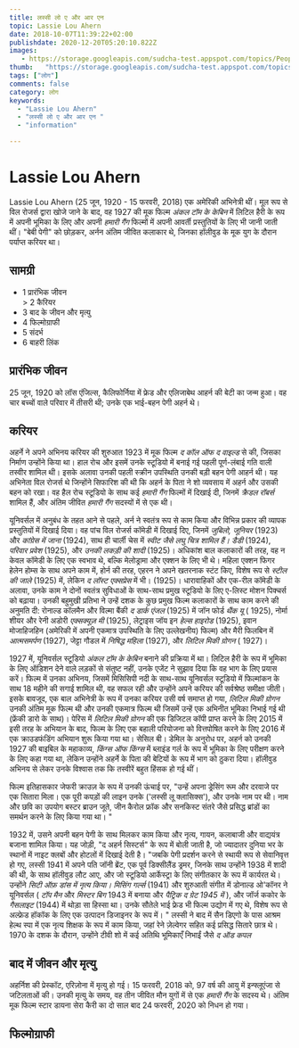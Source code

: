 ```yaml
---
title: लस्सी लो ए और आर एन 
topic: Lassie Lou Ahern
date: 2018-10-07T11:39:22+02:00
publishdate: 2020-12-20T05:20:10.822Z
images: 
   - https://storage.googleapis.com/sudcha-test.appspot.com/topics/People/lassie_lou_ahern/1.jpeg
thumb:   "https://storage.googleapis.com/sudcha-test.appspot.com/topics/People/lassie_lou_ahern/thumb.jpeg"
tags: ["लोग"]
comments: false
category: लोग
keywords: 
  - "Lassie Lou Ahern"
  - "लस्सी लो ए और आर एन "
  - "information"

---
```

<h1> Lassie Lou Ahern </h1> <p> </p> <p> Lassie Lou Ahern (25 जून, 1920 - 15 फरवरी, 2018) एक अमेरिकी अभिनेत्री थीं। मूल रूप से विल रोजर्स द्वारा खोजे जाने के बाद, वह 1927 की मूक फिल्म <i> अंकल टॉम के केबिन </i> में लिटिल हैरी के रूप में अपनी भूमिका के लिए और अपनी <i> हमारी गैंग </i> फिल्मों में अपनी आवर्ती प्रस्तुतियों के लिए भी जानी जाती थीं। "बेबी पेगी" को छोड़कर, अर्नन अंतिम जीवित कलाकार थे, जिनका हॉलीवुड के मूक युग के दौरान पर्याप्त करियर था। </p> <h2> सामग्री </h2> <ul> <li> 1 प्रारंभिक जीवन </li> </li> > 2 कैरियर </li> <li> 3 बाद के जीवन और मृत्यु </li> <li> 4 फिल्मोग्राफी </li> <li> 5 संदर्भ </li> <li> 6 बाहरी लिंक </li> </ul > <h2> प्रारंभिक जीवन </h2> <p> 25 जून, 1920 को लॉस एंजिल्स, कैलिफोर्निया में फ्रेड और एलिजाबेथ आहर्न की बेटी का जन्म हुआ। वह चार बच्चों वाले परिवार में तीसरी थी; उनके एक भाई-बहन पेगी अहर्न थे। </p> <h2> करियर </h2> <p> अहर्ने ने अपने अभिनय करियर की शुरुआत 1923 में मूक फिल्म <i> द कॉल ऑफ द वाइल्ड </i> से की, जिसका निर्माण उन्होंने किया था। हाल रोच और इसमें उनके स्टूडियो में बनाई गई पहली पूर्ण-लंबाई गति वाली तस्वीर शामिल थी। इसके अलावा उनकी पहली स्क्रीन उपस्थिति उनकी बड़ी बहन पेगी आहर्न थी। यह अभिनेता विल रोजर्स थे जिन्होंने सिफारिश की थी कि अहर्न के पिता ने शो व्यवसाय में अहर्न और उसकी बहन को रखा। वह हैल रोच स्टूडियो के साथ कई <i> हमारी गैंग </i> फिल्मों में दिखाई दी, जिनमें <i> क्रैडल रॉबर्स </i> शामिल हैं, और अंतिम जीवित <i> हमारी गैंग </i> सदस्यों में से एक थी। </p> <p> यूनिवर्सल में अनुबंध के तहत आने से पहले, अर्न ने स्वतंत्र रूप से काम किया और विभिन्न प्रकार की व्यापक प्रस्तुतियों में दिखाई दिया। वह पांच विल रोजर्स कॉमेडी में दिखाई दिए, जिनमें <i> जुबिलो, जूनियर </i> (1923) और <i> कांग्रेस में जाना </i> (1924), साथ ही चार्ली चेस में <i> स्वीट जैसे लघु चित्र शामिल हैं। डैडी </i> (1924), <i> परिवार प्रवेश </i> (1925), और <i> उनकी लकड़ी की शादी </i> (1925)। अधिकांश बाल कलाकारों की तरह, वह न केवल कॉमेडी के लिए एक स्वभाव थे, बल्कि मेलोड्रामा और एक्शन के लिए भी थे। महिला एक्शन फिगर हेलेन होम्स के साथ अपने काम में, होर्न की तरह, एहरन ने अपने खतरनाक स्टंट किए, विशेष रूप से <i> स्टील की जाले </i> (1925) में, लेकिन <i> द लॉस्ट एक्सप्रेस </i> में भी। (1925)। धारावाहिकों और एक-रील कॉमेडी के अलावा, उनके काम ने दोनों स्वतंत्र सुविधाओं के साथ-साथ प्रमुख स्टूडियो के लिए ए-लिस्ट मोशन पिक्चर्स को बढ़ाया। उनकी बहुमुखी प्रतिभा ने उन्हें दशक के कुछ प्रमुख फिल्म कलाकारों के साथ काम करने की अनुमति दी: रोनाल्ड कॉलमैन और विल्मा बैंकी <i> द डार्क एंजल </i> (1925) में जॉन फोर्ड <i> थैंक यू </i> ( 1925), नोर्मा शीयर और रेनी अडोरी <i> एक्सक्यूज़ मी </i> (1925), लेट्राइस जॉय इन <i> हेल्स हाइरोड </i> (1925), इवान मोजाहिजहिन (अमेरिकी में अपनी एकमात्र उपस्थिति के लिए उल्लेखनीय) फिल्म) और मैरी फिलबिन में <i> आत्मसमर्पण </i> (1927), जेट्टा गौडल में <i> निषिद्ध महिला </i> (1927), और <i> लिटिल मिकी ग्रोगन </i> ( 1927)। </p> <p> 1927 में, यूनिवर्सल स्टूडियो <i> अंकल टॉम के केबिन </i> बनाने की प्रक्रिया में था। लिटिल हैरी के रूप में भूमिका के लिए ऑडिशन देने वाले लड़कों से संतुष्ट नहीं, उनके एजेंट ने सुझाव दिया कि वह भाग के लिए प्रयास करें। फिल्म में उनका अभिनय, जिसमें मिसिसिपी नदी के साथ-साथ यूनिवर्सल स्टूडियो में फिल्मांकन के साथ 18 महीने की सगाई शामिल थी, वह सफल रही और उन्होंने अपने करियर की सर्वश्रेष्ठ समीक्षा जीती। इसके बावजूद, एक बाल अभिनेत्री के रूप में उनका करियर उसी वर्ष समाप्त हो गया, <i> लिटिल मिकी ग्रोगन </i> उनकी अंतिम मूक फिल्म थी और उनकी एकमात्र फिल्म थी जिसमें उन्हें एक अभिनीत भूमिका निभाई गई थी (फ्रेंकी डारो के साथ)। पेरिस में <i> लिटिल मिकी ग्रोगन </i> की एक डिजिटल कॉपी प्राप्त करने के लिए 2015 में इसी तरह के अभियान के बाद, फिल्म के लिए एक बहाली परियोजना को वित्तपोषित करने के लिए 2016 में एक क्राउडफंडिंग अभियान शुरू किया गया था। सेसिल बी। डेमिल के अनुरोध पर, अहर्न को उनकी 1927 की बाइबिल के महाकाव्य, <i> किंग्स ऑफ किंग्स </i> में ब्लाइंड गर्ल के रूप में भूमिका के लिए परीक्षण करने के लिए कहा गया था, लेकिन उन्होंने अहर्ने के पिता की बेटियों के रूप में भाग को ठुकरा दिया। हॉलीवुड अभिनय से लेकर उनके विश्वास तक कि तस्वीरें बहुत हिंसक हो गई थीं। </p> <p> फिल्म इतिहासकार जेफरी क्राउज़ के रूप में उनकी ऊंचाई पर, "उन्हें अपना ड्रेसिंग रूम और दरवाजे पर एक सितारा मिला। एक पूरी कपड़ों की लाइन उनके ('लस्सी लू क्लासिक्स'), और उनके नाम पर थी। नाम और छवि का उपयोग बस्टर ब्राउन जूते, जीन कैरोल फ्रॉक और सनकिस्ट संतरे जैसे प्रसिद्ध ब्रांडों का समर्थन करने के लिए किया गया था। " </P> <p> 1932 में, उसने अपनी बहन पेगी के साथ मिलकर काम किया और नृत्य, गायन, कलाबाजी और वाद्ययंत्र बजाना शामिल किया। यह जोड़ी, "द अहर्न सिस्टर्स" के रूप में बोली जाती है, जो ज्यादातर दुनिया भर के स्थानों में नाइट क्लबों और होटलों में दिखाई देती है। "जबकि पेगी प्रदर्शन करने से स्थायी रूप से सेवानिवृत्त हो गए, लस्सी 1941 में अपने पति जॉनी ब्रेंट, एक पूर्व डिक्सीलैंड ड्रमर, जिनके साथ उन्होंने 1938 में शादी की थी, के साथ हॉलीवुड लौट आए, और जो स्टूडियो आर्केस्ट्रा के लिए संगीतकार के रूप में कार्यरत थे। उन्होंने <i> सिटी ऑफ़ डांस में नृत्य किया। मिसिंग गर्ल्स </i> (1941) और शुरुआती संगीत में डोनाल्ड ओ'कॉनर ने यूनिवर्सल (<i> टॉप मैन </i> और <i> मिस्टर बिग </i> 1943 में बनाया और <i> पैट्रिक द ग्रेट 1945 में </i>), और जॉर्ज ककोर के <i> गैसलाइट </i> (1944) में थोड़ा सा हिस्सा था। उनके सौतेले भाई फ्रेड भी फिल्म उद्योग में गए थे, विशेष रूप से अल्फ्रेड हॉकॉक के लिए एक उत्पादन डिजाइनर के रूप में। " लस्सी ने बाद में सैन डिएगो के पास आश्रम हेल्थ स्पा में एक नृत्य शिक्षक के रूप में काम किया, जहां रेने ज़ेल्वेगर सहित कई प्रसिद्ध सितारे छात्र थे। 1970 के दशक के दौरान, उन्होंने टीवी शो में कई अतिथि भूमिकाएँ निभाईं जैसे <i> द ऑड कपल </i> </p> <h2> बाद में जीवन और मृत्यु </h2> <p> अहर्निश की प्रेस्कॉट, एरिज़ोना में मृत्यु हो गई। 15 फरवरी, 2018 को, 97 वर्ष की आयु में इन्फ्लूएंजा से जटिलताओं की। उनकी मृत्यु के समय, वह तीन जीवित मौन युगों में से एक <i> हमारी गैंग </i> के सदस्य थे। अंतिम मूक फिल्म स्टार डायना सेरा कैरी का दो साल बाद 24 फरवरी, 2020 को निधन हो गया। </p> <h2> फिल्मोग्राफी </h2> 